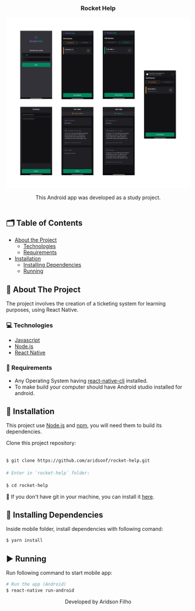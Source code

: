 <p align="center">
  <h3 align="center">Rocket Help</h3>

  <p align="center">
    <img src="layout.png" alt="License" />
  </p>

  <p align="center">
    This Android app was developed as a study project.
    <br />
    <br />
  </p>
</p>

<!-- TABLE OF CONTENTS -->
## 🗂 Table of Contents

* [About the Project](#book-about-the-project)
  * [Technologies](#computer-technologies)
  * [Requirements](#construction-requirements)
* [Installation](#bricks-installation)
  * [Installing Dependencies](#construction-installing-dependencies)
  * [Running](#arrow_forward-running)

## :book: About The Project


The project involves the creation of a ticketing system for learning purposes, using React Native.

### :computer: Technologies

* [Javascript](https://www.javascript.com/)
* [Node.js](https://nodejs.org/en/)
* [React Native](https://reactnative.dev/)

### :construction: Requirements
- Any Operating System having [react-native-cli](https://reactnative.dev/docs/environment-setup) installed.
- To make build your computer should have Android studio installed for android.

## :bricks: Installation

This project use [Node.js](https://nodejs.org/en/) and [npm](https://www.npmjs.com/), you will need them to build its dependencies.


Clone this project repository:
```bash

$ git clone https://github.com/aridsonf/rocket-help.git

# Enter in `rocket-help` folder:

$ cd rocket-help
```

🚨 If you don't have git in your machine, you can install it [here](https://git-scm.com/downloads).


## :construction: Installing Dependencies

Inside mobile folder, install dependencies with following comand:

```bash
$ yarn install
```


## :arrow_forward: Running

Run following command to start mobile app:

```bash
# Run the app (Android)
$ react-native run-android
```

<p align="center">Developed by Aridson Filho</p>